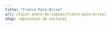 ```yaml
---
title: "France Pare-Brise"
url: /saint-andre-de-cubzac/france-pare-brise/
shop: réparation de voitures
---
```

